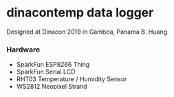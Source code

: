 # dinacontemp data logger

Designed at Dinacon 2019 in Gamboa, Panama 
B. Huang

### Hardware
* SparkFun ESP8266 Thing
* SparkFun Serial LCD
* RHT03 Temperature / Humidity Sensor
* WS2812 Neopixel Strand

